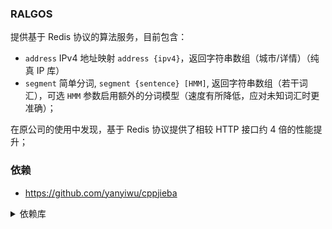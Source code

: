 ### RALGOS
提供基于 Redis 协议的算法服务，目前包含：
* `address` IPv4 地址映射 `address {ipv4}`，返回字符串数组（城市/详情）（纯真 IP 库）
* `segment` 简单分词, `segment {sentence} [HMM]`, 返回字符串数组（若干词汇），可选 `HMM` 参数启用额外的分词模型（速度有所降低，应对未知词汇时更准确）；

在原公司的使用中发现，基于 Redis 协议提供了相较 HTTP 接口约 4 倍的性能提升；

### 依赖

* https://github.com/yanyiwu/cppjieba

<details><summary>依赖库</summary>
<p>

* boost
```
wget https://dl.bintray.com/boostorg/release/1.70.0/source/boost_1_70_0.tar.gz
tar xf boost_1_70_0.tar.gz
cd boost_1_70_0
./bootstrap.sh --prefix=/data/vendor/boost-1.70.0
./b2 --prefix=/data/vendor/boost-1.70.0 cxxflags="-fPIC" variant=release link=static threading=multi install
```

* hiredis
``` Bash
wget https://github.com/redis/hiredis/archive/v0.14.0.tar.gz -O hiredis-0.14.0.tar.gz
tar xf hiredis-0.14.0.tar.gz
cd hiredis-0.14.0.tar.gz
CC=gcc make
PREFIX=/data/vendor/hiredis-0.14.0 make install
# rm /data/vendor/hiredis-0.14.0/lib/*.so*
```

* iconv
``` Bash
wget https://ftp.gnu.org/pub/gnu/libiconv/libiconv-1.16.tar.gz
tar xf libiconv-1.16.tar.gz
cd libiconv-1.16
CC=gcc CFLAGS=-fPIC ./configure --enable-static=yes --enable-shared=no --prefix=/data/vendor/iconv-1.16.0
```

* cppjieba
```
wget https://github.com/yanyiwu/cppjieba/archive/866d0e83b017038c90626bdb86ed651681c2904b.zip -O cppjieba-866d0e8.zip
unzip cppjieba-866d0e8.zip
cd cppjieba-866d0e83b017038c90626bdb86ed651681c2904b
mkdir -p /data/vendor/cppjieba-866d0e8/include
cp -r include/cppjieba /data/vendor/cppjieba-866d0e8/include
cp -r deps/limonp /data/vendor/cppjieba-866d0e8/include
# 词库
# cp dict/*.utf8 /path/to/var/
```

* qqwry.dat
```
curl https://github.com/out0fmemory/qqwry.dat/raw/master/qqwry_lastest.dat -o qqwry.dat
```

</p>
</details>
